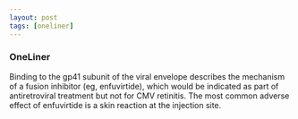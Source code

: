 ```yaml
---
layout: post
tags: [oneliner]
---
```



### OneLiner

Binding to the gp41 subunit of the viral envelope describes the mechanism of a fusion inhibitor (eg, enfuvirtide), which would be indicated as part of antiretroviral treatment but not for CMV retinitis. The most common adverse effect of enfuvirtide is a skin reaction at the injection site.
